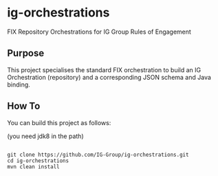 # ig-orchestrations
FIX Repository Orchestrations for IG Group Rules of Engagement

## Purpose

This project specialises the standard FIX orchestration to build an IG Orchestration (repository) and a corresponding JSON schema and Java binding.

## How To

You can build this project as follows:

(you need jdk8 in the path)

```

git clone https://github.com/IG-Group/ig-orchestrations.git
cd ig-orchestrations
mvn clean install
```
